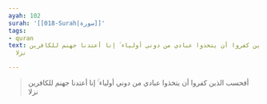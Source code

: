 ```yaml
---
ayah: 102
surah: '[[018-Surah|سورة]]'
tags:
- quran
text: أفحسب الذين كفروا أن يتخذوا عبادي من دوني أولياء ۚ إنا أعتدنا جهنم للكافرين
  نزلا

---
```

> أفحسب الذين كفروا أن يتخذوا عبادي من دوني أولياء ۚ إنا أعتدنا جهنم للكافرين نزلا
